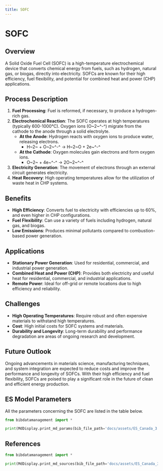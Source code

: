 ```yaml
---
title: SOFC
---
```


# SOFC

## Overview

A Solid Oxide Fuel Cell (SOFC) is a high-temperature electrochemical device that converts chemical energy from fuels,
such as hydrogen, natural gas, or biogas, directly into electricity. SOFCs are known for their high efficiency, fuel
flexibility, and potential for combined heat and power (CHP) applications.

## Process Description

1. **Fuel Processing**: Fuel is reformed, if necessary, to produce a hydrogen-rich gas.
2. **Electrochemical Reaction**: The SOFC operates at high temperatures (typically 600-1000°C). Oxygen ions (O~2~^-^)
   migrate from the cathode to the anode through a solid electrolyte.
    - **At the Anode**: Hydrogen reacts with oxygen ions to produce water, releasing electrons.
        - H~2~ + O~2~^-^ → H~2~O + 2e~^-^
    - **At the Cathode**: Oxygen molecules gain electrons and form oxygen ions.
        - O~2~ + 4e~^-^ → 2O~2~^-^
3. **Electricity Generation**: The movement of electrons through an external circuit generates electricity.
4. **Heat Recovery**: High operating temperatures allow for the utilization of waste heat in CHP systems.

## Benefits

- **High Efficiency**: Converts fuel to electricity with efficiencies up to 60%, and even higher in CHP configurations.
- **Fuel Flexibility**: Can use a variety of fuels including hydrogen, natural gas, and biogas.
- **Low Emissions**: Produces minimal pollutants compared to combustion-based power generation.

## Applications

- **Stationary Power Generation**: Used for residential, commercial, and industrial power generation.
- **Combined Heat and Power (CHP)**: Provides both electricity and useful heat for residential, commercial, and
  industrial applications.
- **Remote Power**: Ideal for off-grid or remote locations due to high efficiency and reliability.

## Challenges

- **High Operating Temperatures**: Require robust and often expensive materials to withstand high temperatures.
- **Cost**: High initial costs for SOFC systems and materials.
- **Durability and Longevity**: Long-term durability and performance degradation are areas of ongoing research and
  development.

## Future Outlook

Ongoing advancements in materials science, manufacturing techniques, and system integration are expected to reduce costs
and improve the performance and longevity of SOFCs. With their high efficiency and fuel flexibility, SOFCs are poised to
play a significant role in the future of clean and efficient energy production.

## ES Model Parameters

All the parameters concerning the SOFC are listed in the table
below.

```python exec="on"
from bibdatamanagement import *

print(MdDisplay.print_md_params(bib_file_path='docs/assets/ES_Canada_3.bib', filter_entry='SOFC'))
```

## References

```python exec="on"
from bibdatamanagement import *

print(MdDisplay.print_md_sources(bib_file_path='docs/assets/ES_Canada_3.bib', filter_entry='SOFC'))
```
